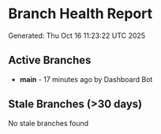 # Branch Health Report
Generated: Thu Oct 16 11:23:22 UTC 2025

## Active Branches
- **main** - 17 minutes ago by Dashboard Bot

## Stale Branches (>30 days)
No stale branches found

